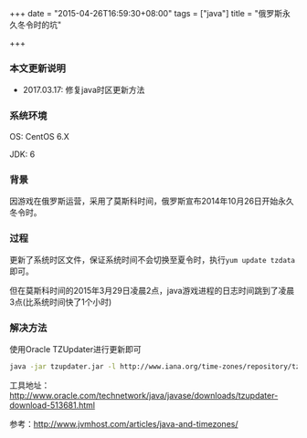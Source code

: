 +++
date = "2015-04-26T16:59:30+08:00"
tags = ["java"]
title = "俄罗斯永久冬令时的坑"

+++

### 本文更新说明

* 2017.03.17: 修复java时区更新方法

### 系统环境

OS: CentOS 6.X

JDK: 6

### 背景

因游戏在俄罗斯运营，采用了莫斯科时间，俄罗斯宣布2014年10月26日开始永久冬令时。

### 过程

更新了系统时区文件，保证系统时间不会切换至夏令时，执行`yum update tzdata`即可。

但在莫斯科时间的2015年3月29日凌晨2点，java游戏进程的日志时间跳到了凌晨3点(比系统时间快了1个小时)

### 解决方法

使用Oracle TZUpdater进行更新即可

```sh
java -jar tzupdater.jar -l http://www.iana.org/time-zones/repository/tzdata-latest.tar.gz
```

工具地址：http://www.oracle.com/technetwork/java/javase/downloads/tzupdater-download-513681.html

参考：http://www.jvmhost.com/articles/java-and-timezones/

